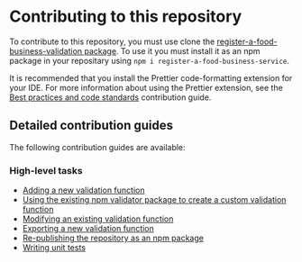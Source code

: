 # Contributing to this repository

To contribute to this repository, you must use clone the [register-a-food-business-validation package](https://github.com/FoodStandardsAgency/register-a-food-business-validation). To use it you must install it as an npm package in your repositary using `npm i register-a-food-business-service`.

It is recommended that you install the Prettier code-formatting extension for your IDE. For more information about using the Prettier extension, see the [Best practices and code standards]() contribution guide.

## Detailed contribution guides

The following contribution guides are available:

### High-level tasks

- [Adding a new validation function](./docs/contribution-guidelines/adding-a-new-validation-function.md)
- [Using the existing npm validator package to create a custom validation function](./docs/contribution-guidelines/using-npm-validator-package-for-custom-validation.md)
- [Modifying an existing validation function](./docs/contribution-guidelines/modifying-an-existing-validation-function.md)
- [Exporting a new validation function](./docs/contribution-guidelines/exporting-a-new-validation-function.md)
- [Re-publishing the repository as an npm package](./docs/contribution-guidelines/republishing-the-repository-as-an-npm-package.md)
- [Writing unit tests](./docs/contribution-guidelines/writing-unit-tests.md)
